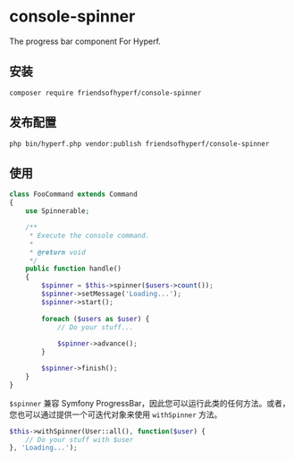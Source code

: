 # console-spinner

The progress bar component For Hyperf.

## 安装

```shell
composer require friendsofhyperf/console-spinner
```

## 发布配置

```shell
php bin/hyperf.php vendor:publish friendsofhyperf/console-spinner
```

## 使用

```php
class FooCommand extends Command
{
    use Spinnerable;

    /**
     * Execute the console command.
     *
     * @return void
     */
    public function handle()
    {
        $spinner = $this->spinner($users->count());
        $spinner->setMessage('Loading...');
        $spinner->start();
        
        foreach ($users as $user) {
            // Do your stuff...
            
            $spinner->advance();
        }

        $spinner->finish();
    }
}
```

`$spinner` 兼容 Symfony ProgressBar，因此您可以运行此类的任何方法。或者，您也可以通过提供一个可迭代对象来使用 `withSpinner` 方法。

```php
$this->withSpinner(User::all(), function($user) {
    // Do your stuff with $user
}, 'Loading...');
```
